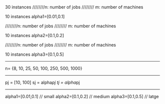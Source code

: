 30 instances
////////n: number of jobs //////// m: number of machines

10 instances alpha1=[0.01,0.1]


////////n: number of jobs //////// m: number of machines

10 instances alpha2=[0.1,0.2]


////////n: number of jobs //////// m: number of machines

10 instances alpha3=[0.1,0.5]


------------------------------------------------------------------------------------------

n= {8, 10, 25, 50, 100, 250, 500, 1000}

------------------------------------------------------------------------------------------
pj = [10, 100]
sj = alpha*pj
tj = alpha*pj

------------------------------------------------------------------------------------------
alpha1=[0.01,0.1] // small
alpha2=[0.1,0.2]  // medium
alpha3=[0.1,0.5]  // latge
